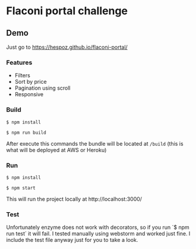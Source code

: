 # Flaconi portal challenge

## Demo

Just go to https://hespoz.github.io/flaconi-portal/

### Features

* Filters
* Sort by price
* Pagination using scroll
* Responsive

### Build

`$ npm install `

`$ npm run build `

After execute this commands the bundle will be located at `/build` (this is what will be deployed at AWS or Heroku)

### Run

`$ npm install `

`$ npm start `

This will run the project locally at http://localhost:3000/

### Test

Unfortunately enzyme does not work with decorators, so if you run ´$ npm run test´ it will fail. I tested manually using webstorm and worked just fine. I include the test file anyway just for you to take a look.
